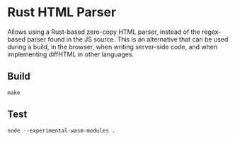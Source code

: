 # Rust HTML Parser

Allows using a Rust-based zero-copy HTML parser, instead of the regex-based
parser found in the JS source. This is an alternative that can be used during
a build, in the browser, when writing server-side code, and when implementing
diffHTML in other languages.

## Build

```
make
```

## Test

```
node --experimental-wasm-modules .
```
